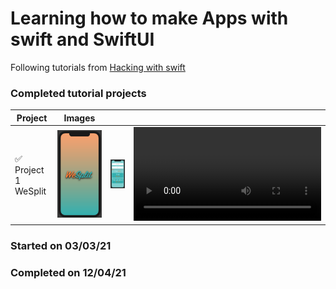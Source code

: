 # Learning how to make Apps with swift and SwiftUI
Following tutorials from [Hacking with swift](hackingwithswift.com)

### Completed tutorial projects
|Project               |Images                                              |                                                              |                                                     |
|----------------------|----------------------------------------------------|--------------------------------------------------------------|-----------------------------------------------------|
| ✅ Project 1 WeSplit | ![WeSplit splash](projectImages/WeSplit/splash.png)|  ![WeSplit main screen](projectImages/WeSplit/mainScreen.png)|![WeSplit demo run](projectImages/WeSplit/appRun.mp4)|

### Started on 03/03/21
### Completed on 12/04/21